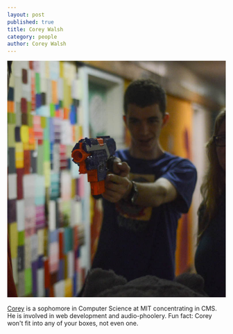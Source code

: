 ```yaml
---
layout: post
published: true
title: Corey Walsh
category: people
author: Corey Walsh
---
```


![me.jpg](/assets/me.jpg)

[Corey](http://rayban.vision) is a sophomore in Computer Science at MIT concentrating in CMS. He is involved in web development and audio-phoolery. Fun fact: Corey won't fit into any of your boxes, not even one.